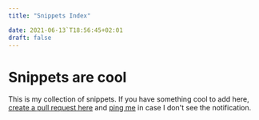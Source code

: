 ```yaml
---
title: "Snippets Index"

date: 2021-06-13`T18:56:45+02:01
draft: false
---
```

# Snippets are cool

This is my collection of snippets. If you have something cool to add here, [create a pull request here](https://github.com/edpichler/snippets.pichler.network/tree/develop/content) and [ping me](https://twitter.com/EduPichler) in case I don't see the notification.